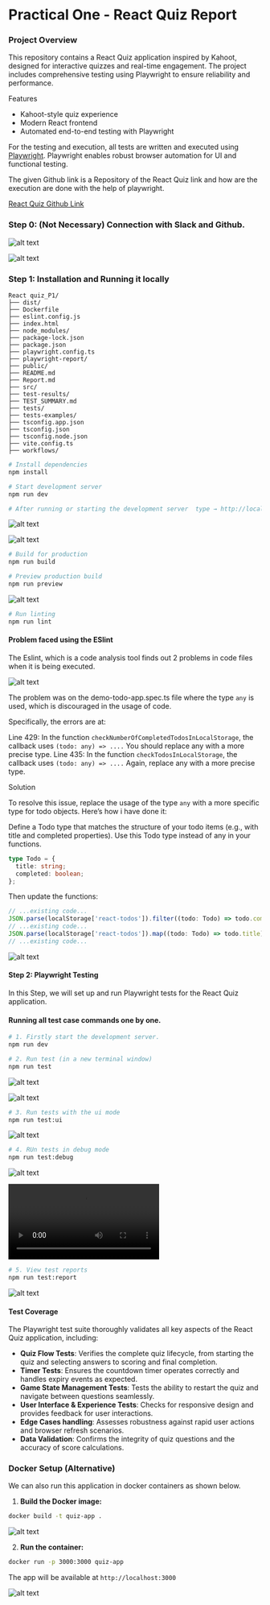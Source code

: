 # Practical One - React Quiz Report 

### Project Overview

This repository contains a React Quiz application inspired by Kahoot, designed for interactive quizzes and real-time engagement. The project includes comprehensive testing using Playwright to ensure reliability and performance.

Features
- Kahoot-style quiz experience
- Modern React frontend
- Automated end-to-end testing with Playwright

For the testing and execution, all tests are written and executed using [Playwright](https://playwright.dev/). Playwright enables robust browser automation for UI and functional testing.

The given Github link is a Repository of the React Quiz link and how are the execution are done with the help of playwright. 

[React Quiz Github Link](https://github.com/Wangpos/Reactquize_P1.git)

### Step 0: (Not Necessary) Connection with Slack and Github. 

![alt text](<reactqiz images /slcak1.png>)

![alt text](<reactqiz images /slack2.png>)

### Step 1: Installation and Running it locally 

```Folder Structure
React quiz_P1/
├── dist/
├── Dockerfile
├── eslint.config.js
├── index.html
├── node_modules/
├── package-lock.json
├── package.json
├── playwright.config.ts
├── playwright-report/
├── public/
├── README.md
├── Report.md
├── src/
├── test-results/
├── TEST_SUMMARY.md
├── tests/
├── tests-examples/
├── tsconfig.app.json
├── tsconfig.json
├── tsconfig.node.json
├── vite.config.ts
├── workflows/
```

```bash
# Install dependencies
npm install

# Start development server
npm run dev                    

# After running or starting the development server  type → http://localhost:5173 on your browser.
```

![alt text](<reactqiz images /running locally .png>)

![alt text](<reactqiz images /output of the localhost.png>)

```bash
# Build for production 
npm run build

# Preview production build
npm run preview
```

![alt text](<reactqiz images /output preview .png>)

```bash
# Run linting
npm run lint
```

#### Problem faced using the ESlint

The Eslint, which is a code analysis tool finds out 2 problems in code files when it is being executed.

![alt text](<reactqiz images /issues and solution with the eslint .png>)

The problem was on the demo-todo-app.spec.ts file where the type `any` is used, which is discouraged in the usage of code.

Specifically, the errors are at:

Line 429: In the function
`checkNumberOfCompletedTodosInLocalStorage`, the callback uses `(todo: any) => ....` You should replace any with a more precise type.
Line 435: In the function `checkTodosInLocalStorage`, the callback uses `(todo: any) => ....` Again, replace any with a more precise type.

Solution

To resolve this issue, replace the usage of the type `any` with a more specific type for todo objects. Here’s how i have done it:

Define a Todo type that matches the structure of your todo items (e.g., with title and completed properties).
Use this Todo type instead of any in your functions.

```typescript
type Todo = {
  title: string;
  completed: boolean;
};
```

Then update the functions: 

```typescript
// ...existing code...
JSON.parse(localStorage['react-todos']).filter((todo: Todo) => todo.completed).length === e;
// ...existing code...
JSON.parse(localStorage['react-todos']).map((todo: Todo) => todo.title).includes(t);
// ...existing code...
```

![alt text](<reactqiz images /issues and solution with the eslint  copy.png>)

#### Step 2: Playwright Testing 

In this Step, we will set up and run Playwright tests for the React Quiz application.

#### Running all test case commands one by one.
```bash
# 1. Firstly start the development server. 
npm run dev 

# 2. Run test (in a new terminal window)
npm run test
```
![alt text](<reactqiz images /test using playwrite .png>)

![alt text](<reactqiz images /output of the playwrite .png>)

```bash
# 3. Run tests with the ui mode
npm run test:ui
```
![alt text](<reactqiz images /playwrite ui test .png>)


```bash
# 4. RUn tests in debug mode 
npm run test:debug
```

![alt text](<reactqiz images /test debug .png>)

<video controls src="reactqiz images /debug output .mov" title="Title"></video>

```bash
# 5. View test reports 
npm run test:report
```
![alt text](<reactqiz images /test report .png>)

#### Test Coverage

The Playwright test suite thoroughly validates all key aspects of the React Quiz application, including:

- **Quiz Flow Tests**: Verifies the complete quiz lifecycle, from starting the quiz and selecting answers to scoring and final completion.
- **Timer Tests**: Ensures the countdown timer operates correctly and handles expiry events as expected.
- **Game State Management Tests**: Tests the ability to restart the quiz and navigate between questions seamlessly.
- **User Interface & Experience Tests**: Checks for responsive design and provides feedback for user interactions.
- **Edge Cases handling**: Assesses robustness against rapid user actions and browser refresh scenarios.
- **Data Validation**: Confirms the integrity of quiz questions and the accuracy of score calculations.

### Docker Setup (Alternative)

We can also run this application in docker containers as shown below.

1. **Build the Docker image:**

```bash
docker build -t quiz-app .
```
![alt text](<reactqiz images /docker build .png>)

2. **Run the container:**

```bash
docker run -p 3000:3000 quiz-app
```
The app will be available at `http://localhost:3000`

![alt text](<reactqiz images /localhost output .png>)





